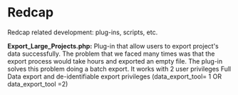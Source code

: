 # Redcap
Redcap related development: plug-ins, scripts, etc. 

**Export_Large_Projects.php:** Plug-in that allow users to export project's data successfully. The problem that we faced many times was that the export process would take hours and exported an empty file. The plug-in solves this problem doing a batch export. It works with 2 user privileges Full Data export and de-identifiable export privileges (data_export_tool= 1 OR  data_export_tool =2)
